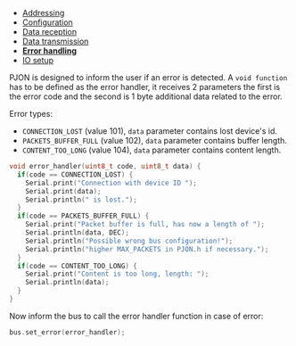 - [Addressing](https://github.com/gioblu/PJON/tree/6.0/documentation/addressing.md)
- [Configuration](https://github.com/gioblu/PJON/tree/6.0/documentation/configuration.md)
- [Data reception](https://github.com/gioblu/PJON/tree/6.0/documentation/data-reception.md)
- [Data transmission](https://github.com/gioblu/PJON/tree/6.0/documentation/data-transmission.md)
- **[Error handling](https://github.com/gioblu/PJON/tree/6.0/documentation/error-handling.md)**
- [IO setup](https://github.com/gioblu/PJON/tree/6.0/documentation/io-setup.md)

PJON is designed to inform the user if an error is detected. A `void function` has to be defined as the error handler, it receives 2 parameters the first is the error code and the second is 1 byte additional data related to the error.

Error types:
- `CONNECTION_LOST` (value 101), `data` parameter contains lost device's id.
- `PACKETS_BUFFER_FULL` (value 102), `data` parameter contains buffer length.
- `CONTENT_TOO_LONG` (value 104), `data` parameter contains content length.

```cpp
void error_handler(uint8_t code, uint8_t data) {
  if(code == CONNECTION_LOST) {
    Serial.print("Connection with device ID ");
    Serial.print(data);
    Serial.println(" is lost.");
  }
  if(code == PACKETS_BUFFER_FULL) {
    Serial.print("Packet buffer is full, has now a length of ");
    Serial.println(data, DEC);
    Serial.println("Possible wrong bus configuration!");
    Serial.println("higher MAX_PACKETS in PJON.h if necessary.");
  }
  if(code == CONTENT_TOO_LONG) {
    Serial.print("Content is too long, length: ");
    Serial.println(data);
  }
}
```

Now inform the bus to call the error handler function in case of error:
```cpp
bus.set_error(error_handler);
```
